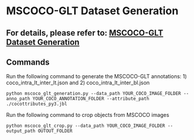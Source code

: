 # MSCOCO-GLT Dataset Generation

## For details, please refer to: [MSCOCO-GLT Dataset Generation](https://github.com/KaihuaTang/Generalized-Long-Tailed-Benchmarks.pytorch/tree/main/_COCOGeneration)

## Commands
Run the following command to generate the MSCOCO-GLT annotations: 1) coco_intra_lt_inter_lt.json and 2) coco_intra_lt_inter_bl.json
```
python mscoco_glt_generation.py --data_path YOUR_COCO_IMAGE_FOLDER --anno_path YOUR_COCO_ANNOTATION_FOLDER --attribute_path ./cocottributes_py3.jbl
```
Run the following command to crop objects from MSCOCO images
```
python mscoco_glt_crop.py --data_path YOUR_COCO_IMAGE_FOLDER --output_path OUTOUT_FOLDER
```
